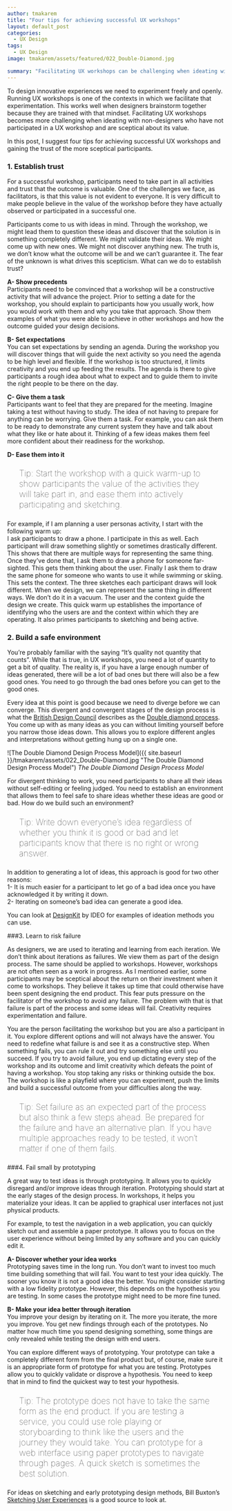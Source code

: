 ```yaml
---
author: tmakarem
title: "Four tips for achieving successful UX workshops"
layout: default_post
categories:
  - UX Design
tags:
  - UX Design
image: tmakarem/assets/featured/022_Double-Diamond.jpg

summary: "Facilitating UX workshops can be challenging when ideating with non-designers who have not participated in a UX workshop and are sceptical about its value. In this post, I suggest four tips for achieving successful UX workshops and gaining the trust of the more sceptical participants."
---
```

To design innovative experiences we need to experiment freely and openly. Running UX workshops is one of the contexts in which we facilitate that experimentation. This works well when designers brainstorm together because they are trained with that mindset. Facilitating UX workshops becomes more challenging when ideating with non-designers who have not participated in a UX workshop and are sceptical about its value.

In this post, I suggest four tips for achieving successful UX workshops and gaining the trust of the more sceptical participants.

### 1. Establish trust

For a successful workshop, participants need to take part in all activities and trust that the outcome is valuable. One of the challenges we face, as facilitators, is that this value is not evident to everyone. It is very difficult to make people believe in the value of the workshop before they have actually observed or participated in a successful one.

Participants come to us with ideas in mind. Through the workshop, we might lead them to question these ideas and discover that the solution is in something completely different. We might validate their ideas. We might come up with new ones. We might not discover anything new. The truth is, we don’t know what the outcome will be and we can’t guarantee it. The fear of the unknown is what drives this scepticism.  What can we do to establish trust?

**A- Show precedents**
<br/>
Participants need to be convinced that a workshop will be a constructive activity that will advance the project. Prior to setting a date for the workshop, you should explain to participants how you usually work, how you would work with them and why you take that approach. Show them examples of what you were able to achieve in other workshops and how the outcome guided your design decisions.

**B- Set expectations**
<br/>
You can set expectations by sending an agenda. During the workshop you will discover things that will guide the next activity so you need the agenda to be high level and flexible. If the workshop is too structured, it limits creativity and you end up feeding the results. The agenda is there to give participants a rough idea about what to expect and to guide them to invite the right people to be there on the day.

**C- Give them a task**
<br/>
Participants want to feel that they are prepared for the meeting. Imagine taking a test without having to study. The idea of not having to prepare for anything can be worrying. Give them a task. For example, you can ask them to be ready to demonstrate any current system they have and talk about what they like or hate about it. Thinking of a few ideas makes them feel more confident about their readiness for the workshop.

**D- Ease them into it**
<br/>
<p style="font-size: 140%; font-weight: 100; margin: 1.2em 1.4em;">
Tip: Start the workshop with a quick warm-up to show participants the value of the activities they will take part in, and ease them into actively participating and sketching.
</p>

For example, if I am planning a user personas activity, I start with the following warm up:
<br/>
I ask participants to draw a phone. I participate in this as well. Each participant will draw something slightly or sometimes drastically different. This shows that there are multiple ways for representing the same thing. Once they’ve done that, I ask them to draw a phone for someone far-sighted. This gets them thinking about the user. Finally I ask them to draw the same phone for someone who wants to use it while swimming or skiing. This sets the context. The three sketches each participant draws will look different. When we design, we can represent the same thing in different ways. We don’t do it in a vacuum. The user and the context guide the design we create. This quick warm up establishes the importance of identifying who the users are and the context within which they are operating. It also primes participants to sketching and being active.

### 2. Build a safe environment

You’re probably familiar with the saying “It’s quality not quantity that counts”. While that is true, in UX workshops, you need a lot of quantity to get a bit of quality. The reality is, if you have a large enough number of ideas generated, there will be a lot of bad ones but there will also be a few good ones. You need to go through the bad ones before you can get to the good ones.

Every idea at this point is good because we need to diverge before we can converge. This divergent and convergent stages of the design process is what the [British Design Council](http://www.designcouncil.org.uk/) describes as the [Double diamond process](http://www.designcouncil.org.uk/sites/default/files/asset/document/ElevenLessons_Design_Council%20(2).pdf). You come up with as many ideas as you can without limiting yourself before you narrow those ideas down. This allows you to explore different angles and interpretations without getting hung up on a single one.

![The Double Diamond Design Process Model]({{ site.baseurl }}/tmakarem/assets/022_Double-Diamond.jpg "The Double Diamond Design Process Model")
*The Double Diamond Design Process Model*

For divergent thinking to work, you need participants to share all their ideas without self-editing or feeling judged. You need to establish an environment that allows them to feel safe to share ideas whether these ideas are good or bad. How do we build such an environment?

<p style="font-size: 140%; font-weight: 100; margin: 1.2em 1.4em;">
Tip: Write down everyone’s idea regardless of whether you think it is good or bad and let participants know that there is no right or wrong answer.
</p>

In addition to generating a lot of ideas, this approach is good for two other reasons:
<br/>
1- It is much easier for a participant to let go of a bad idea once you have acknowledged it by writing it down.
<br/>
2- Iterating on someone’s bad idea can generate a good idea.

You can look at [DesignKit](http://www.designkit.org/methods) by IDEO for examples of ideation methods you can use.

###3. Learn to risk failure

As designers, we are used to iterating and learning from each iteration. We don’t think about iterations as failures. We view them as part of the design process. The same should be applied to workshops. However, workshops are not often seen as a work in progress. As I mentioned earlier, some participants may be sceptical about the return on their investment when it come to workshops. They believe it takes up time that could otherwise have been spent designing the end product. This fear puts pressure on the facilitator of the workshop to avoid any failure. The problem with that is that failure is part of the process and some ideas will fail. Creativity requires experimentation and failure.

You are the person facilitating the workshop but you are also a participant in it. You explore different options and will not always have the answer. You need to redefine what failure is and see it as a constructive step. When something fails, you can rule it out and try something else until you succeed. If you try to avoid failure, you end up dictating every step of the workshop and its outcome and limit creativity which defeats the point of having a workshop. You stop taking any risks or thinking outside the box. The workshop is like a playfield where you can experiment, push the limits and build a successful outcome from your difficulties along the way.

<p style="font-size: 140%; font-weight: 100; margin: 1.2em 1.4em;">
Tip: Set failure as an expected part of the process but also think a few steps ahead. Be prepared for the failure and have an alternative plan. If you have multiple approaches ready to be tested, it won’t matter if one of them fails.
</p>

###4. Fail small by prototyping

A great way to test ideas is through prototyping. It allows you to quickly disregard and/or improve ideas through iteration. Prototyping should start at the early stages of the design process. In workshops, it helps you materialize your ideas. It can be applied to graphical user interfaces not just physical products.

For example, to test the navigation in a web application, you can quickly sketch out and assemble a paper prototype. It allows you to focus on the user experience without being limited by any software and you can quickly edit it.

**A- Discover whether your idea works**
<br/>
Prototyping saves time in the long run. You don’t want to invest too much time building something that will fail.  You want to test your idea quickly. The sooner you know it is not a good idea the better. You might consider starting with a low fidelity prototype. However, this  depends on the hypothesis you are testing. In some cases the prototype might need to be more fine tuned.  

**B- Make your idea better through iteration**
<br/>
You improve your design by iterating on it. The more you iterate, the more you improve. You get new findings through each of the prototypes. No matter how much time you spend designing something, some things are only revealed while testing the design with end users.

You can explore different ways of prototyping. Your prototype can take a completely different form from the final product but, of course, make sure it is an appropriate form of prototype for what you are testing. Prototypes allow you to quickly validate or disprove a hypothesis. You need to keep that in mind to find the quickest way to test your hypothesis.

<p style="font-size: 140%; font-weight: 100; margin: 1.2em 1.4em;">
Tip: The prototype does not have to take the same form as the end product. If you are testing a service, you could use role playing or storyboarding to think like the users and the journey they would take. You can prototype for a web interface using paper prototypes to navigate through pages. A quick sketch is sometimes the best solution.  
</p>

For ideas on sketching and early prototyping design methods, Bill Buxton’s [Sketching User Experiences](http://api.shopstyle.com/action/apiVisitRetailer?url=http%3A%2F%2Fwww.amazon.co.uk%2FSketching-User-Experiences-Getting-Design%2Fdp%2F0123740371&pid=uid7424-7742368-93&pdata=ixt8kq7hg200lv0d038hs) is a good source to look at.
